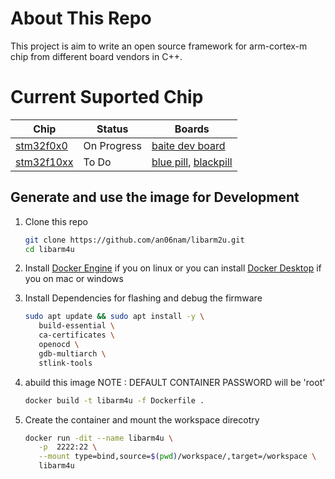 # About This Repo
This project is aim to write an open source framework for arm-cortex-m chip from different board vendors in C++.

# Current Suported Chip

| Chip | Status | Boards |
| --- | --- | --- |
| [stm32f0x0](https://www.st.com/resource/en/reference_manual/rm0360-stm32f030x4x6x8xc-and-stm32f070x6xb-advanced-armbased-32bit-mcus-stmicroelectronics.pdf) | On Progress | [baite dev board](https://stm32-base.org/boards/STM32F030F4P6-Baite.html) |
| [stm32f10xx](https://www.st.com/resource/en/reference_manual/rm0008-stm32f101xx-stm32f102xx-stm32f103xx-stm32f105xx-and-stm32f107xx-advanced-armbased-32bit-mcus-stmicroelectronics.pdf) | To Do | [blue pill](https://stm32-base.org/boards/STM32F103C8T6-Blue-Pill), [blackpill](https://stm32-base.org/boards/STM32F103C8T6-Black-Pill)|

   
## Generate and use the image for Development
1. Clone this repo
   ```bash
   git clone https://github.com/an06nam/libarm2u.git
   cd libarm4u
   ```
2. Install [Docker Engine](https://docs.docker.com/engine/install/) if you on linux
   or you can install [Docker Desktop](https://docs.docker.com/desktop/) if you on mac or windows
   
4. Install Dependencies for flashing and debug the firmware
   ```bash
   sudo apt update && sudo apt install -y \
      build-essential \
      ca-certificates \
      openocd \
      gdb-multiarch \
      stlink-tools
   ```
5. abuild this image
      NOTE : DEFAULT CONTAINER PASSWORD will be 'root'
   ```bash
   docker build -t libarm4u -f Dockerfile .
   ```
6. Create the container and mount the workspace direcotry
    ```bash
    docker run -dit --name libarm4u \
       -p  2222:22 \
       --mount type=bind,source=$(pwd)/workspace/,target=/workspace \
       libarm4u
   ```

